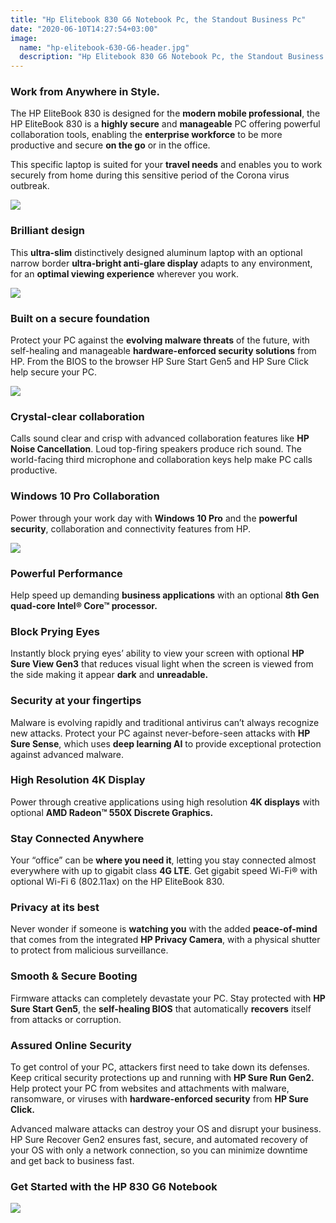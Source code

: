 ```yaml
---
title: "Hp Elitebook 830 G6 Notebook Pc, the Standout Business Pc"
date: "2020-06-10T14:27:54+03:00"
image:
  name: "hp-elitebook-630-G6-header.jpg"
  description: "Hp Elitebook 830 G6 Notebook Pc, the Standout Business Pc"
---
```


### Work from Anywhere in Style.

The HP EliteBook 830 is designed for the __modern mobile professional__, the HP EliteBook 830 is a __highly secure__ and __manageable__ PC offering powerful collaboration tools, enabling the __enterprise workforce__ to be more productive and secure __on the go__ or in the office.

This specific laptop is suited for your __travel needs__ and enables you to work securely from home during this sensitive period of the Corona virus outbreak. 

![](/news/hp-elitebook-630-G6-3.png)

### Brilliant design

This __ultra-slim__ distinctively designed aluminum laptop with an optional narrow border __ultra-bright anti-glare display__ adapts to any environment, for an __optimal viewing experience__ wherever you work.

![](/news/hp-elitebook-630-G6-2.png)

### Built on a secure foundation

Protect your PC against the __evolving malware threats__ of the future, with self-healing and manageable __hardware-enforced security solutions__ from HP. From the BIOS to the browser HP Sure Start Gen5 and HP Sure Click help secure your PC.

![](/news/hp-elitebook-630-G6-mailshot.jpg)
 
### Crystal-clear collaboration

Calls sound clear and crisp with advanced collaboration features like __HP Noise Cancellation__. Loud top-firing speakers produce rich sound. The world-facing third microphone and collaboration keys help make PC calls productive.

### Windows 10 Pro Collaboration

Power through your work day with __Windows 10 Pro__ and the __powerful security__, collaboration and connectivity features from HP.

![](/news/hp-elitebook-630-G6-notebook-pc.png)

### Powerful Performance

Help speed up demanding __business applications__ with an optional __8th Gen quad-core Intel® Core™ processor.__

### Block Prying Eyes

Instantly block prying eyes’ ability to view your screen with optional __HP Sure View Gen3__ that reduces visual light when the screen is viewed from the side making it appear __dark__ and __unreadable.__

### Security at your fingertips

Malware is evolving rapidly and traditional antivirus can’t always recognize new attacks. Protect your PC against never-before-seen attacks with __HP Sure Sense__, which uses __deep learning AI__ to provide exceptional protection against advanced malware.

### High Resolution 4K Display
Power through creative applications using high resolution __4K displays__ with optional __AMD Radeon™ 550X Discrete Graphics.__ 

### Stay Connected Anywhere

Your “office” can be __where you need it__, letting you stay connected almost everywhere with up to gigabit class __4G LTE__. Get gigabit speed Wi-Fi® with optional Wi-Fi 6 (802.11ax) on the HP EliteBook 830.

### Privacy at its best

Never wonder if someone is __watching you__ with the added __peace-of-mind__ that comes from the integrated __HP Privacy Camera__, with a physical shutter to protect from malicious surveillance.

### Smooth & Secure Booting

Firmware attacks can completely devastate your PC. Stay protected with __HP Sure Start Gen5__, the __self-healing BIOS__ that automatically __recovers__ itself from attacks or corruption.

### Assured Online Security

To get control of your PC, attackers first need to take down its defenses. Keep critical security protections up and running with __HP Sure Run Gen2.__ Help protect your PC from websites and attachments with malware, ransomware, or viruses with __hardware-enforced security__ from __HP Sure Click.__

Advanced malware attacks can destroy your OS and disrupt your business. HP Sure Recover Gen2 ensures fast, secure, and automated recovery of your OS with only a network connection, so you can minimize downtime and get back to business fast.

### Get Started with the HP 830 G6 Notebook

![](/news/hp-elitebook-630-G6-footer.jpg) 
